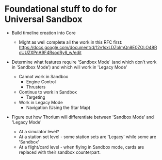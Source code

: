 # Foundational stuff to do for Universal Sandbox

- Build timeline creation into Core
  - Might as well complete all the work in this RFC first:
    https://docs.google.com/document/d/12v1sxLDZolmQn8E0ZOLO48RcUUZXPnA9F4RsodRy6_w/edit
- Determine what features require 'Sandbox Mode' (and which don't work in
  'Sandbox Mode') and which will work in 'Legacy Mode'

  - Cannot work in Sandbox
    - Engine Control
    - Thrusters
  - Continue to work in Sandbox
    - Targeting
  - Work in Legacy Mode
    - Navigation (Using the Star Map)

- Figure out how Thorium will differentiate between 'Sandbox Mode' and 'Legacy
  Mode'
  - At a simulator level?
  - At a station set level - some station sets are 'Legacy' while some are
    'Sandbox'
  - At a flight/card level - when flying in Sandbox mode, cards are replaced
    with their sandbox counterpart.
